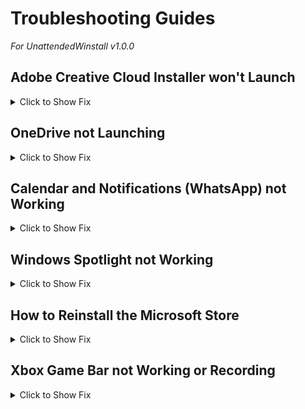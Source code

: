 # Troubleshooting Guides 
*For UnattendedWinstall v1.0.0*

## Adobe Creative Cloud Installer won't Launch

<details>
<summary>Click to Show Fix</summary>

### You need to install Microsoft Edge

**You need to install Microsoft Edge?:**

1. Right-Click on Start and open Windows Powershell or Terminal as Admin.
2. Run the following command:
    ```powershell
    winget install -e --id Microsoft.Edge
    ```
3. Microsoft Edge will be reinstalled.
4. After Edge is installed, navigate to `C:\Program Files (x86)\Microsoft\Edge\Application` and run the `msedge.exe` file to launch Edge and create a Desktop Shortcut.

</details>

## OneDrive not Launching

<details>
<summary>Click to Show Fix</summary>

### You need to Enable OneDrive and User Sync

1. Right-Click on Start and open Windows Powershell or Terminal as Admin.
2. Run the following commands:
    ```powershell
    reg.exe add "HKLM\SOFTWARE\Policies\Microsoft\OneDrive" /v KFMBlockOptIn /t REG_DWORD /d 0 /f
    reg.exe add "HKLM\SOFTWARE\Policies\Microsoft\Windows\OneDrive" /v DisableFileSyncNGSC /t REG_DWORD /d 0 /f
    reg.exe add "HKEY_CURRENT_USER\SOFTWARE\Microsoft\Windows\CurrentVersion\Privacy" /v SettingSyncEnabled /t REG_DWORD /d 1 /f
    ```
3. Restart Your PC and try launching OneDrive again.

</details>

## Calendar and Notifications (WhatsApp) not Working

<details>
<summary>Click to Show Fix</summary>

### You need to Enable the Calendar, Notifications and Background Apps 

1. Right-Click on Start and open Windows Powershell or Terminal as Admin.
2. Run the following commands:
    ```powershell
    reg.exe add "HKEY_CURRENT_USER\Software\Policies\Microsoft\Windows\Explorer" /v DisableNotificationCenter /t REG_DWORD /d 0 /f
    reg.exe add "HKEY_CURRENT_USER\Software\Microsoft\Windows\CurrentVersion\PushNotifications" /v ToastEnabled /t REG_DWORD /d 1 /f
    reg.exe add "HKEY_CURRENT_USER\SOFTWARE\Microsoft\Windows\CurrentVersion\BackgroundAccessApplications" /v GlobalUserDisabled /t REG_DWORD /d 0 /f
    ```
3. Restart Your PC to apply the changes.

</details>

## Windows Spotlight not Working

<details>
<summary>Click to Show Fix</summary>

### You need to Enable Windows Spotlight

1. Right-Click on Start and open Windows Powershell or Terminal as Admin.
2. Run the following commands:
    ```powershell
    reg.exe add "HKEY_LOCAL_MACHINE\SOFTWARE\Policies\Microsoft\Windows\CloudContent" /v DisableWindowsSpotlightOnLockScreen /t REG_DWORD /d 0 /f
    reg.exe add "HKEY_LOCAL_MACHINE\SOFTWARE\Policies\Microsoft\Windows\CloudContent" /v DisableWindowsConsumerFeatures /t REG_DWORD /d 0 /f
    reg.exe add "HKEY_LOCAL_MACHINE\SOFTWARE\Policies\Microsoft\Windows\CloudContent" /v DisableWindowsSpotlightActiveUser /t REG_DWORD /d 0 /f
    ```
3. Restart Your PC to apply the changes.

</details>


## How to Reinstall the Microsoft Store

<details>
<summary>Click to Show Fix</summary>

### Reinstall the Microsoft Store 

1. Download, Install and Launch the [Xbox App for Windows](https://www.xbox.com/en-US/apps/xbox-app-for-pc)
2. It will prompt you to install missing dependencies and the Microsoft Store is one of them.

</details>

## Xbox Game Bar not Working or Recording

<details>
<summary>Click to Show Fix</summary>

### Install the Xbox App for Windows and Enable the Xbox Game Bar

1. Download, Install and Launch the [Xbox App for Windows](https://www.xbox.com/en-US/apps/xbox-app-for-pc)
2. It will prompt you to install missing dependencies, install all of them.
3. Right-Click on Start and open Windows Powershell or Terminal as Admin.
4. Run the following commands:
    ```powershell
    reg.exe add "HKEY_CURRENT_USER\System\GameConfigStore" /v GameDVR_FSEBehavior /t REG_DWORD /d 0 /f
    reg.exe add "HKEY_CURRENT_USER\System\GameConfigStore" /v GameDVR_Enabled /t REG_DWORD /d 1 /f
    reg.exe add "HKEY_CURRENT_USER\System\GameConfigStore" /v GameDVR_DXGIHonorFSEWindowsCompatible /t REG_DWORD /d 0 /f
    reg.exe add "HKEY_CURRENT_USER\System\GameConfigStore" /v GameDVR_HonorUserFSEBehaviorMode /t REG_DWORD /d 0 /f
    reg.exe add "HKEY_CURRENT_USER\System\GameConfigStore" /v GameDVR_EFSEFeatureFlags /t REG_DWORD /d 1 /f
    reg.exe add "HKLM\SOFTWARE\Policies\Microsoft\Windows\GameDVR" /v AllowGameDVR /t REG_DWORD /d 1 /f
    ```
5. Restart Your PC to apply the changes.

</details>


